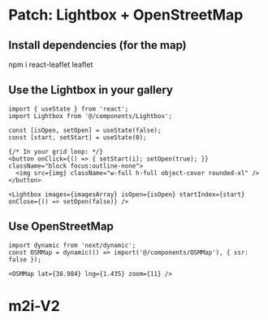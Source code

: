 # Patch: Lightbox + OpenStreetMap

## Install dependencies (for the map)
npm i react-leaflet leaflet

## Use the Lightbox in your gallery
```tsx
import { useState } from 'react';
import Lightbox from '@/components/Lightbox';

const [isOpen, setOpen] = useState(false);
const [start, setStart] = useState(0);

{/* In your grid loop: */}
<button onClick={() => { setStart(i); setOpen(true); }} className="block focus:outline-none">
  <img src={img} className="w-full h-full object-cover rounded-xl" />
</button>

<Lightbox images={imagesArray} isOpen={isOpen} startIndex={start} onClose={() => setOpen(false)} />
```

## Use OpenStreetMap
```tsx
import dynamic from 'next/dynamic';
const OSMMap = dynamic(() => import('@/components/OSMMap'), { ssr: false });

<OSMMap lat={38.984} lng={1.435} zoom={11} />
```
# m2i-V2
